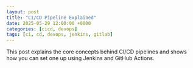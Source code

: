 ```yaml
---
layout: post
title: "CI/CD Pipeline Explained"
date: 2025-05-29 12:00:00 +0000
categories: [cicd, devops]
tags: [ci, cd, devops, jenkins, gitlab]
---
```


This post explains the core concepts behind CI/CD pipelines and shows how you can set one up using Jenkins and GitHub Actions.
